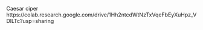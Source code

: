 <P>Caesar ciper https://colab.research.google.com/drive/1Hh2ntcdWtNzTxVqeFbEyXuHpz_VDlLTc?usp=sharing</P>
